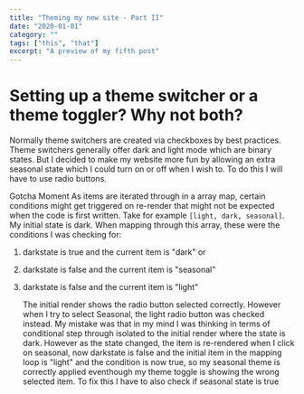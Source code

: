 ```yaml
---
title: "Theming my new site - Part II"
date: "2020-01-01"
category: ""
tags: ["this", "that"]
excerpt: "A preview of my fifth post"
---
```


# Setting up a theme switcher or a theme toggler? Why not both?

Normally theme switchers are created via checkboxes by best practices. Theme switchers generally offer dark and light mode which are binary states. But I decided to make my website more fun by allowing an extra seasonal state which I could turn on or off when I wish to. To do this I will have to use radio buttons.

Gotcha Moment
As items are iterated through in a array map, certain conditions might get triggered on re-render that might not be expected when the code is first written. Take for example `[light, dark, seasonal]`. My initial state is dark. When mapping through this array, these were the conditions I was checking for:

1. darkstate is true and the current item is "dark" or
2. darkstate is false and the current item is "seasonal"
3. darkstate is false and the current item is "light"

   The initial render shows the radio button selected correctly. However when I try to select Seasonal, the light radio button was checked instead.
   My mistake was that in my mind I was thinking in terms of conditional step through isolated to the initial render where the state is dark. However as the state changed, the item is re-rendered when I click on seasonal, now darkstate is false and the initial item in the mapping loop is "light" and the condition is now true, so my seasonal theme is correctly applied eventhough my theme toggle is showing the wrong selected item. To fix this I have to also check if seasonal state is true
